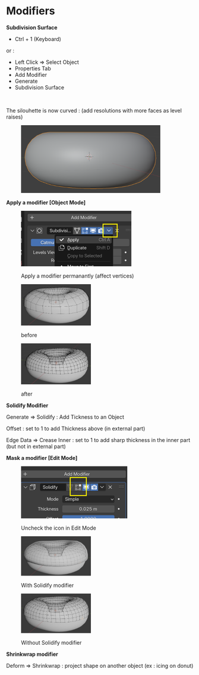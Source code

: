 # Modifiers

**Subdivision Surface**

* Ctrl + 1 (Keyboard)

or :

* Left Click ⇒ Select Object
* Properties Tab
* Add Modifier
* Generate
* Subdivision Surface

<figure><img src="../.gitbook/assets/Capture d&#x27;écran 2025-04-21 085844.png" alt="" width="375"><figcaption></figcaption></figure>

The silouhette is now curved : (add resolutions with more faces as level raises)

<figure><img src="../.gitbook/assets/image (1) (1) (1) (1) (1) (1) (1).png" alt="" width="375"><figcaption></figcaption></figure>

**Apply a modifier \[Object Mode]**

<figure><img src="../.gitbook/assets/image (5) (1).png" alt="" width="297"><figcaption><p>Apply a modifier permanantly (affect vertices)</p></figcaption></figure>

<figure><img src="../.gitbook/assets/image (4) (1).png" alt="" width="188"><figcaption><p>before</p></figcaption></figure>

<figure><img src="../.gitbook/assets/image (6) (1).png" alt="" width="188"><figcaption><p>after</p></figcaption></figure>

**Solidify Modifier**

Generate ⇒ Solidify : Add Tickness to an Object

Offset : set to 1 to add Thickness above (in external part)

Edge Data ⇒ Crease Inner : set to 1 to add sharp thickness in the inner part (but not in external part)

**Mask a modifier \[Edit Mode]**

<figure><img src="../.gitbook/assets/image (7).png" alt="" width="286"><figcaption><p>Uncheck the icon in Edit Mode</p></figcaption></figure>

<figure><img src="../.gitbook/assets/image (8).png" alt="" width="188"><figcaption><p>With Solidify modifier</p></figcaption></figure>

<figure><img src="../.gitbook/assets/image (9).png" alt="" width="188"><figcaption><p>Without Solidify modifier</p></figcaption></figure>

**Shrinkwrap modifier**&#x20;

Deform ⇒ Shrinkwrap : project shape on another object (ex : icing on donut)
